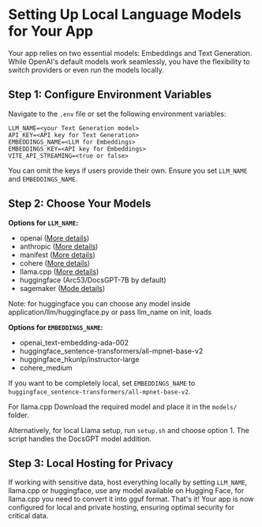# Setting Up Local Language Models for Your App

Your app relies on two essential models: Embeddings and Text Generation. While OpenAI's default models work seamlessly, you have the flexibility to switch providers or even run the models locally.

## Step 1: Configure Environment Variables

Navigate to the `.env` file or set the following environment variables:

```env
LLM_NAME=<your Text Generation model>
API_KEY=<API key for Text Generation>
EMBEDDINGS_NAME=<LLM for Embeddings>
EMBEDDINGS_KEY=<API key for Embeddings>
VITE_API_STREAMING=<true or false>
```

You can omit the keys if users provide their own. Ensure you set `LLM_NAME` and `EMBEDDINGS_NAME`.

## Step 2: Choose Your Models

**Options for `LLM_NAME`:**
- openai ([More details](https://platform.openai.com/docs/models))
- anthropic ([More details](https://docs.anthropic.com/claude/reference/selecting-a-model))
- manifest ([More details](https://python.langchain.com/docs/integrations/llms/manifest))
- cohere ([More details](https://docs.cohere.com/docs/llmu))
- llama.cpp ([More details](https://python.langchain.com/docs/integrations/llms/llamacpp))
- huggingface (Arc53/DocsGPT-7B by default)
- sagemaker ([Mode details](https://aws.amazon.com/sagemaker/))


Note: for huggingface you can choose any model inside application/llm/huggingface.py or pass llm_name on init, loads   

**Options for `EMBEDDINGS_NAME`:**
- openai_text-embedding-ada-002
- huggingface_sentence-transformers/all-mpnet-base-v2
- huggingface_hkunlp/instructor-large
- cohere_medium

If you want to be completely local, set `EMBEDDINGS_NAME` to `huggingface_sentence-transformers/all-mpnet-base-v2`. 

For llama.cpp Download the required model and place it in the `models/` folder.

Alternatively, for local Llama setup, run `setup.sh` and choose option 1. The script handles the DocsGPT model addition.

## Step 3: Local Hosting for Privacy

If working with sensitive data, host everything locally by setting `LLM_NAME`, llama.cpp or huggingface, use any model available on Hugging Face, for llama.cpp you need to convert it into gguf format.
That's it! Your app is now configured for local and private hosting, ensuring optimal security for critical data.

